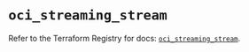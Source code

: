 # `oci_streaming_stream`

Refer to the Terraform Registry for docs: [`oci_streaming_stream`](https://registry.terraform.io/providers/oracle/oci/6.18.0/docs/resources/streaming_stream).

